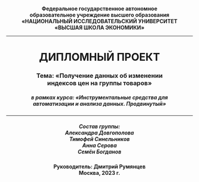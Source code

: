 <p style="text-align: center; font-weight: bold">Федеральное государственное автономное <br>образовательное учреждение высшего образования <br>
«НАЦИОНАЛЬНЫЙ ИССЛЕДОВАТЕЛЬСКИЙ УНИВЕРСИТЕТ<br>
«ВЫСШАЯ ШКОЛА ЭКОНОМИКИ»</p>

---
<h1 style="text-align: center; font-weight: bold">
ДИПЛОМНЫЙ ПРОЕКТ
</h1>

<h3 style="text-align: center; font-weight: bold">Тема: «Получение данных об  изменении <br>
индексов цен на группы товаров»</h3>
<h5 style="text-align: center; font-weight: bold">в рамках курса:
«Инструментальные средства для <br>автоматизации 
и анализа данных. Продвинутый»</h2>

---
<div style="text-align: center; font-weight: bold">
<h5>
Состав группы:<br>
Александра Довгополова <br>
Тимофей Синельников<br>
Анна Серова <br>
Семён Богданов <br>


</h5>
</div>

<div style="text-align: center; font-weight: bold">Руководитель:
Дмитрий Румянцев</div>



<div style="text-align: center; font-weight: bold">Москва, 2023 г.</div>







